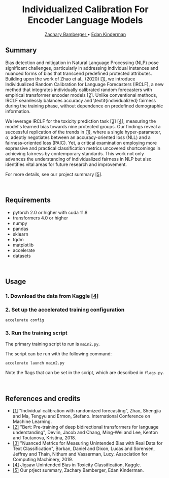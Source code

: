 <h1 align="center"> Individualized Calibration For Encoder Language Models </h1> 

  <p align="center">
    <a href="https://github.com/zbambergerNLP"> Zachary Bamberger </a> •
    <a href="https://github.com/idankinderman"> Edan Kinderman </a>
  </p>


## Summary

Bias detection and mitigation in Natural Language Processing (NLP) pose significant challenges, particularly in addressing individual instances and nuanced forms of bias that transcend predefined protected attributes. Building upon the work of Zhao et al., (2020) [[1]](#ref1), we introduce Individualized Random Calibration for Language Forecasters (IRCLF), a new method that integrates individually calibrated random forecasters with empirical transformer encoder models [[2]](#ref2). Unlike conventional methods, IRCLF seamlessly balances accuracy and \textit{individualized} fairness during the training phase, without dependence on predefined demographic information.

We leverage IRCLF for the toxicity prediction task [[3]](#ref3) [[4]](#ref4), measuring the model's learned bias towards nine protected groups. Our findings reveal a successful replication of the trends in [[1]](#ref1), where a single hyper-parameter, $\alpha$, adeptly negotiates between an accuracy-oriented loss (NLL) and a fairness-oriented loss (PAIC). Yet, a critical examination employing more expressive and practical classification metrics uncovered shortcomings in achieving fairness by contemporary standards. This work not only advances the understanding of individualized fairness in NLP but also identifies vital areas for future research and improvement.

For more details, see our project summary [[5]](#ref5).

<br />

## Requirements
- pytorch 2.0 or higher with cuda 11.8
- transformers 4.0 or higher
- numpy
- pandas
- sklearn
- tqdm
- matplotlib
- accelerate
- datasets

<br />

## Usage
### 1. Download the data from Kaggle [[4]](#ref4)
### 2. Set up the accelerated training configuration
`accelerate config`
### 3. Run the training script

The primary training script to run is `main2.py`. 

The script can be run with the following command:

`accelerate launch main2.py`

Note the flags that can be set in the script, which are described in `flags.py`.


<br />


## References and credits

* <a id="ref1">[[1]](https://arxiv.org/abs/2006.10288)</a> "Individual calibration with randomized forecasting", Zhao, Shengjia and Ma, Tengyu and Ermon, Stefano. International Conference on Machine Learning.
* <a id="ref2">[[2]](https://arxiv.org/abs/1810.04805)</a> "Bert: Pre-training of deep bidirectional transformers for language understanding", Devlin, Jacob and Chang, Ming-Wei and Lee, Kenton and Toutanova, Kristina, 2018.
* <a id="ref3">[[3]](https://arxiv.org/abs/1903.04561)</a> "Nuanced Metrics for Measuring Unintended Bias with Real Data for Text Classification", Borkan, Daniel and Dixon, Lucas and Sorensen, Jeffrey and Thain, Nithum and Vasserman, Lucy. Association for Computing Machinery, 2019.
* <a id="ref4">[[4]](https://www.kaggle.com/c/jigsaw-unintended-bias-in-toxicity-classification/data?select=train.csv)</a> Jigsaw Unintended Bias in Toxicity Classification, Kaggle.
* <a id="ref5">[[5]](https://github.com/zbambergerNLP/individualized_calibration_for_language/blob/main/Reliability_in_ML_Project__Extended_version.pdf)</a> Our prject summary, Zachary Bamberger, Edan Kinderman.


